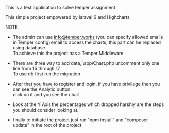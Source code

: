This is a test application to solve temper assignment 

This simple project empowered by laravel 6 and Highcharts

NOTE:
-  The admin can use info@temper.works (you can specify allowed emails in Temper config) email to access the charts, this part can be replaced using database.
    <br> To achieve this the project has a Temper Middleware 
  
  - There are three way to add data, \app\Chart.php uncomment only one line from 15 through 17 <br>
  To use db first run the migration
  - After that you have to register and login, if you have privilege then you can see the Analytic button. <br>
  click on it and you see the chart
  - Look at the Y Axis the percentages which dropped harshly are the steps you should consider looking at.  

- finally to initiate the project just run "npm install" and "composer update" in the root of the project. 
